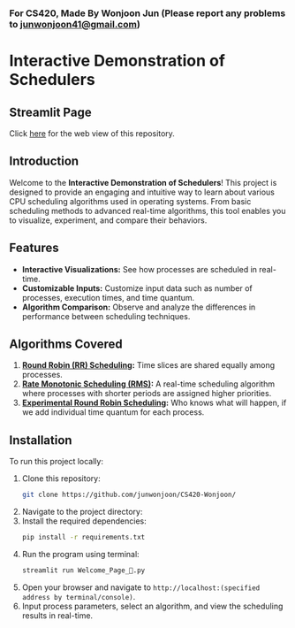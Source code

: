 ### For CS420, Made By Wonjoon Jun (Please report any problems to junwonjoon41@gmail.com)
# Interactive Demonstration of Schedulers
## Streamlit Page
Click [here](https://cs420-scheduler-demo.streamlit.app/) for the web view of this repository.  

## Introduction
Welcome to the **Interactive Demonstration of Schedulers**! This project is designed to provide an engaging and intuitive way to learn about various CPU scheduling algorithms used in operating systems. From basic scheduling methods to advanced real-time algorithms, this tool enables you to visualize, experiment, and compare their behaviors.

## Features
- **Interactive Visualizations:** See how processes are scheduled in real-time.
- **Customizable Inputs:** Customize input data such as number of processes, execution times, and time quantum.
- **Algorithm Comparison:** Observe and analyze the differences in performance between scheduling techniques.

## Algorithms Covered
1. **[Round Robin (RR) Scheduling](https://cs420-scheduler-demo.streamlit.app/Round_Robin_Scheduling_%F0%9F%94%84):** Time slices are shared equally among processes.
2. **[Rate Monotonic Scheduling (RMS)](https://cs420-scheduler-demo.streamlit.app/Rate_Monotonic_Scheduling_%E2%8F%B1):** A real-time scheduling algorithm where processes with shorter periods are assigned higher priorities.
3. **[Experimental Round Robin Scheduling](https://cs420-scheduler-demo.streamlit.app/Experimental_Round_Robin_%F0%9F%94%81):** Who knows what will happen, if we add individual time quantum for each process. 



## Installation
To run this project locally:
1. Clone this repository:
   ```bash
   git clone https://github.com/junwonjoon/CS420-Wonjoon/
   ```
2. Navigate to the project directory:
3. Install the required dependencies:
   ```bash
   pip install -r requirements.txt
   ```
4. Run the program using terminal:
   ```bash
   streamlit run Welcome_Page_👋.py
   ```
5. Open your browser and navigate to `http://localhost:(specified address by terminal/console)`.
6. Input process parameters, select an algorithm, and view the scheduling results in real-time.


